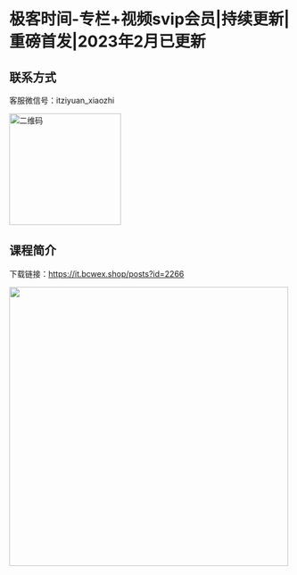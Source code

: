 # 极客时间-专栏+视频svip会员|持续更新|重磅首发|2023年2月已更新

## 联系方式

客服微信号：itziyuan_xiaozhi

<img src="https://ziyuanyun.oss-cn-guangzhou.aliyuncs.com/common/20240614073449/666b82192834a.jpg" width="200" height="200" alt="二维码">

## 课程简介

下载链接：https://it.bcwex.shop/posts?id=2266

<img src="https://ziyuanyun.oss-cn-guangzhou.aliyuncs.com/yun/20240515183753/664490815a4c5.jpg" width="500" alt="">

  

                  

     

  